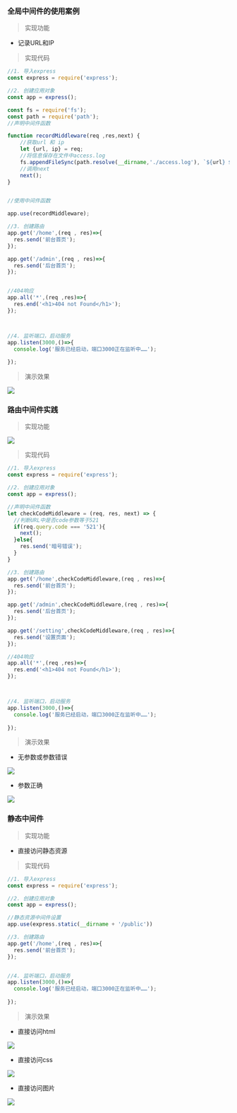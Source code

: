 ### 全局中间件的使用案例

> 实现功能

*   记录URL和IP

> 实现代码

```javascript
//1. 导入express
const express = require('express');

//2. 创建应用对象
const app = express();

const fs = require('fs');
const path = require('path');
//声明中间件函数

function recordMiddleware(req ,res,next) {
    //获取url 和 ip
    let {url, ip} = req;
    //将信息保存在文件中access.log
    fs.appendFileSync(path.resolve(__dirname,'./access.log'), `${url} ${ip}\r\n`);
    //调用next
    next();
}


//使用中间件函数

app.use(recordMiddleware);

//3. 创建路由
app.get('/home',(req , res)=>{
  res.send('前台首页');
});

app.get('/admin',(req , res)=>{
  res.send('后台首页');
});


//404响应
app.all('*',(req ,res)=>{
  res.end('<h1>404 not Found</h1>');
});



//4. 监听端口，启动服务
app.listen(3000,()=>{
  console.log('服务已经启动，端口3000正在监听中……');
  
});

```

> 演示效果

![](https://static-youdao-note.oss-cn-shenzhen.aliyuncs.com/images/202304062203319.webp?x-oss-process=style/webp)

### 路由中间件实践

> 实现功能

![](https://static-youdao-note.oss-cn-shenzhen.aliyuncs.com/images/202304062205911.webp?x-oss-process=style/webp)

> 实现代码

```javascript
//1. 导入express
const express = require('express');

//2. 创建应用对象
const app = express();

//声明中间件函数
let checkCodeMiddleware = (req, res, next) => {
  //判断URL中是否code参数等于521
  if(req.query.code === '521'){
    next();
  }else{
    res.send('暗号错误');
  }
}

//3. 创建路由
app.get('/home',checkCodeMiddleware,(req , res)=>{
  res.send('前台首页');
});

app.get('/admin',checkCodeMiddleware,(req , res)=>{
  res.send('后台首页');
});

app.get('/setting',checkCodeMiddleware,(req , res)=>{
  res.send('设置页面');
});

//404响应
app.all('*',(req ,res)=>{
  res.end('<h1>404 not Found</h1>');
});



//4. 监听端口，启动服务
app.listen(3000,()=>{
  console.log('服务已经启动，端口3000正在监听中……');
  
});

```

> 演示效果

*   无参数或参数错误

![](https://static-youdao-note.oss-cn-shenzhen.aliyuncs.com/images/202304062219240.webp?x-oss-process=style/webp)

*   参数正确

![](https://static-youdao-note.oss-cn-shenzhen.aliyuncs.com/images/202304062220002.webp?x-oss-process=style/webp)

### 静态中间件

> 实现功能

*   直接访问静态资源

> 实现代码

```javascript
//1. 导入express
const express = require('express');

//2. 创建应用对象
const app = express();

//静态资源中间件设置
app.use(express.static(__dirname + '/public'))

//3. 创建路由
app.get('/home',(req , res)=>{
  res.send('前台首页');
});


//4. 监听端口，启动服务
app.listen(3000,()=>{
  console.log('服务已经启动，端口3000正在监听中……');
  
});

```

> 演示效果

*   直接访问html

![](https://static-youdao-note.oss-cn-shenzhen.aliyuncs.com/images/202304062237131.webp?x-oss-process=style/webp)



*   直接访问css

![](https://static-youdao-note.oss-cn-shenzhen.aliyuncs.com/images/202304062238568.webp?x-oss-process=style/webp)

*   直接访问图片

![](https://static-youdao-note.oss-cn-shenzhen.aliyuncs.com/images/202304062239593.webp?x-oss-process=style/webp)